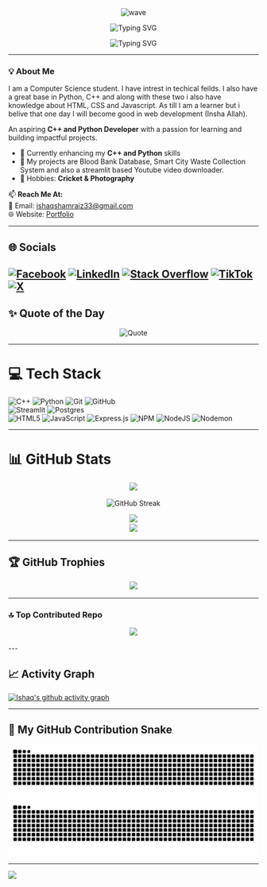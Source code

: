 <!--Top Header-->
<div align="center">
  <img src="https://media.giphy.com/media/hvRJCLFzcasrR4ia7z/giphy.gif"
    width="150px" alt="wave" />
</div>
<!--Text heading-->
<p align="center">
  <!-- Main Title -->
  <img
    src="https://readme-typing-svg.herokuapp.com?font=Pacifico&size=36&duration=2000&pause=18000&color=39FF14&center=true&vCenter=true&width=600&lines=Hi+I'm+Muhammad+Ishaq"
    alt="Typing SVG" />
</p>

<p align="center">
  <!-- Subtitles -->
  <img
    src="https://readme-typing-svg.herokuapp.com?font=Roboto+Mono&size=22&duration=3000&pause=2000&color=00C2FF&center=true&vCenter=true&width=600&lines=Computer+Science+Student;Web+Development+Enthusiast;Aspirant+Python+Developer;C%2B%2B+Learner"
    alt="Typing SVG" />
</p>

---

### 💡 About Me  
I am a Computer Science student. I have intrest in techical feilds. I also have a great base in Python, C++ and along with these two i also have knowledge about HTML, CSS and Javascript. As till I am a learner but i belive that one day I will become good in web development (Insha Allah). 

An aspiring **C++ and Python Developer** with a passion for learning and building impactful projects.  

- 🌱 Currently enhancing my **C++ and Python** skills  
- 💼 My projects are Blood Bank Database, Smart City Waste Collection System and also a streamlit based Youtube video downloader.  
- 🎨 Hobbies: **Cricket & Photography**  

📫 **Reach Me At:**  
📧 Email: ishaqshamraiz33@gmail.com  
🌐 Website: [Portfolio](https://ishaqmuhammad.github.io/Portfolio/)  

---

## 🌐 Socials  
[![Facebook](https://img.shields.io/badge/Facebook-%231877F2.svg?logo=Facebook&logoColor=white)](https://facebook.com/IshaqShamraiz) 
[![LinkedIn](https://img.shields.io/badge/LinkedIn-%230077B5.svg?logo=linkedin&logoColor=white)](https://linkedin.com/in/ishaq-shamraiz) 
[![Stack Overflow](https://img.shields.io/badge/-Stackoverflow-FE7A16?logo=stack-overflow&logoColor=white)](https://stackoverflow.com/users/28964624/ishaq-shamraiz?tab=profile) 
[![TikTok](https://img.shields.io/badge/TikTok-%23000000.svg?logo=TikTok&logoColor=white)](https://tiktok.com/@@ishaq.shamraiz) 
[![X](https://img.shields.io/badge/X-black.svg?logo=X&logoColor=white)](https://x.com/@IshaqShamraiz)  
---

## ✨ Quote of the Day  
<p align="center">
  <img src="https://quotes-github-readme.vercel.app/api?type=horizontal&theme=radical" alt="Quote" />
</p>

---

# 💻 Tech Stack  
![C++](https://img.shields.io/badge/c++-%2300599C.svg?style=for-the-badge&logo=c%2B%2B&logoColor=white) 
![Python](https://img.shields.io/badge/python-3670A0?style=for-the-badge&logo=python&logoColor=ffdd54) 
![Git](https://img.shields.io/badge/git-%23F05033.svg?style=for-the-badge&logo=git&logoColor=white) 
![GitHub](https://img.shields.io/badge/github-%23121011.svg?style=for-the-badge&logo=github&logoColor=white)  
![Streamlit](https://img.shields.io/badge/Streamlit-%23FE4B4B.svg?style=for-the-badge&logo=streamlit&logoColor=white) 
![Postgres](https://img.shields.io/badge/postgres-%23316192.svg?style=for-the-badge&logo=postgresql&logoColor=white)  
![HTML5](https://img.shields.io/badge/html5-%23E34F26.svg?style=for-the-badge&logo=html5&logoColor=white) 
![JavaScript](https://img.shields.io/badge/javascript-%23323330.svg?style=for-the-badge&logo=javascript&logoColor=%23F7DF1E)
![Express.js](https://img.shields.io/badge/express.js-%23404d59.svg?style=for-the-badge&logo=express&logoColor=%2361DAFB) 
![NPM](https://img.shields.io/badge/NPM-%23CB3837.svg?style=for-the-badge&logo=npm&logoColor=white) 
![NodeJS](https://img.shields.io/badge/node.js-6DA55F?style=for-the-badge&logo=node.js&logoColor=white) 
![Nodemon](https://img.shields.io/badge/NODEMON-%23323330.svg?style=for-the-badge&logo=nodemon&logoColor=%BBDEAD)

---

# 📊 GitHub Stats 
<p align= "center">
  <img src="https://github-readme-stats.vercel.app/api?username=ishaqmuhammad&theme=transparent&hide_border=false&include_all_commits=true&count_private=true" />
</p>

<p align="center">
  <img src="https://github-readme-streak-stats.herokuapp.com/?user=ishaqmuhammad&theme=transparent" alt="GitHub Streak" />
</p>

<div align="center">
  <img src="https://media.giphy.com/media/qgQUggAC3Pfv687qPC/giphy.gif" width="600px" />
  <br>
  <img src="https://github-readme-stats.vercel.app/api/top-langs/?username=IshaqMuhammad&theme=transparent&hide_border=false&include_all_commits=true&count_private=true&layout=compact" />
</div>

---

## 🏆 GitHub Trophies  
<p align="center">
  <img src="https://github-profile-trophy.vercel.app/?username=IshaqMuhammad&theme=transparent&no-frame=true&no-bg=true&margin-w=4" />
</p>

---

### 🔝 Top Contributed Repo  
<p align="center">
  <img src="https://github-contributor-stats.vercel.app/api?username=IshaqMuhammad&limit=5&theme=transparent&combine_all_yearly_contributions=true" />
</p>
---

## 📈 Activity Graph  
[![Ishaq's github activity graph](https://github-readme-activity-graph.vercel.app/graph?username=ishaqmuhammad&theme=react-dark)](https://github.com/ashutosh00710/github-readme-activity-graph)

---

## 🐍 My GitHub Contribution Snake
<div align="center">
  <img src="https://raw.githubusercontent.com/IshaqMuhammad/IshaqMuhammad/output/github-contribution-grid-snake.svg#gh-light-mode-only" />
  <img src="https://raw.githubusercontent.com/IshaqMuhammad/IshaqMuhammad/output/github-contribution-grid-snake-dark.svg#gh-dark-mode-only" />
</div>

---

[![](https://visitcount.itsvg.in/api?id=ishaqmuhammad&icon=2&color=6)](https://visitcount.itsvg.in)

